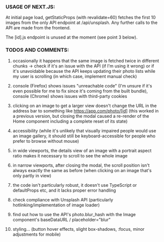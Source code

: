 ### USAGE OF NEXT.JS:

At initial page load, getStaticProps (with revalidate=60) fetches the first 10 images from the only API endpoint at /api/unsplash. Any further calls to the API are made from the frontend.

The [id].js endpoint is unused at the moment (see point 3 below).

### TODOS AND COMMENTS:

1. occasionally it happens that the same image is fetched twice in different chunks -> check if it's an issue with the API (if I'm using it wrong) or if it's unavoidable because the API keeps updating their photo lists while my user is scrolling (in which case, implement manual check)

2. console (Firefox) shows issues "unreachable code" (I'm unsure if it's even possible for me to fix since it's coming from the built bundle), console (Chrome) shows issues with third-party cookies

3. clicking on an image to get a larger view doesn't change the URL in the address bar to something like https://app.com/photo/[id] (this worked in a previous version, but closing the modal caused a re-render of the Home component including a complete reset of its state)

4. accessibility (while it's unlikely that visually impaired people would use an image gallery, it should still be keyboard-accessible for people who prefer to browse without mouse)

5. in wide viewports, the details view of an image with a portrait aspect ratio makes it necessary to scroll to see the whole image

6. in narrow viewports, after closing the modal, the scroll position isn't always exactly the same as before (when clicking on an image that's only partly in view)

7. the code isn't particularly robust, it doesn't use TypeScript or defaultProps etc, and it lacks proper error handling

8. check compliance with Unsplash API (particularly hotlinking/implementation of image loader)

9. find out how to use the API's photo.blur_hash with the Image component's baseDataURL / placeholder="blur"

10. styling... (button hover effects, slight box-shadows, :focus, minor adjustments for mobile)
